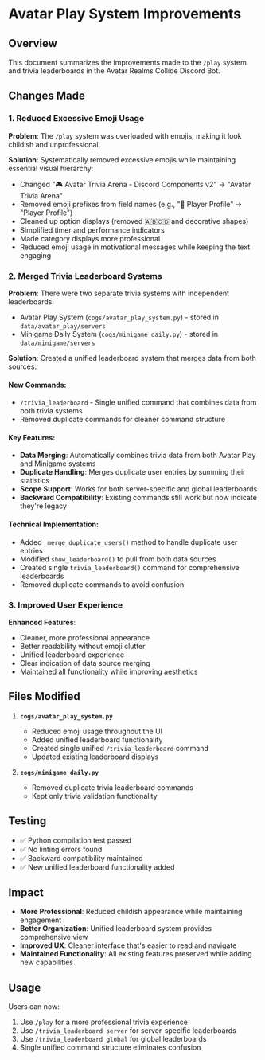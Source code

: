 # Avatar Play System Improvements

## Overview
This document summarizes the improvements made to the `/play` system and trivia leaderboards in the Avatar Realms Collide Discord Bot.

## Changes Made

### 1. Reduced Excessive Emoji Usage
**Problem**: The `/play` system was overloaded with emojis, making it look childish and unprofessional.

**Solution**: Systematically removed excessive emojis while maintaining essential visual hierarchy:
- Changed "🎮 Avatar Trivia Arena - Discord Components v2" → "Avatar Trivia Arena"
- Removed emoji prefixes from field names (e.g., "👤 Player Profile" → "Player Profile")
- Cleaned up option displays (removed 🇦🇧🇨🇩 and decorative shapes)
- Simplified timer and performance indicators
- Made category displays more professional
- Reduced emoji usage in motivational messages while keeping the text engaging

### 2. Merged Trivia Leaderboard Systems
**Problem**: There were two separate trivia systems with independent leaderboards:
- Avatar Play System (`cogs/avatar_play_system.py`) - stored in `data/avatar_play/servers`
- Minigame Daily System (`cogs/minigame_daily.py`) - stored in `data/minigame/servers`

**Solution**: Created a unified leaderboard system that merges data from both sources:

#### New Commands:
- `/trivia_leaderboard` - Single unified command that combines data from both trivia systems
- Removed duplicate commands for cleaner command structure

#### Key Features:
- **Data Merging**: Automatically combines trivia data from both Avatar Play and Minigame systems
- **Duplicate Handling**: Merges duplicate user entries by summing their statistics
- **Scope Support**: Works for both server-specific and global leaderboards
- **Backward Compatibility**: Existing commands still work but now indicate they're legacy

#### Technical Implementation:
- Added `_merge_duplicate_users()` method to handle duplicate user entries
- Modified `show_leaderboard()` to pull from both data sources
- Created single `trivia_leaderboard()` command for comprehensive leaderboards
- Removed duplicate commands to avoid confusion

### 3. Improved User Experience
**Enhanced Features**:
- Cleaner, more professional appearance
- Better readability without emoji clutter
- Unified leaderboard experience
- Clear indication of data source merging
- Maintained all functionality while improving aesthetics

## Files Modified

1. **`cogs/avatar_play_system.py`**
   - Reduced emoji usage throughout the UI
   - Added unified leaderboard functionality
   - Created single unified `/trivia_leaderboard` command
   - Updated existing leaderboard displays

2. **`cogs/minigame_daily.py`**
   - Removed duplicate trivia leaderboard commands
   - Kept only trivia validation functionality

## Testing
- ✅ Python compilation test passed
- ✅ No linting errors found
- ✅ Backward compatibility maintained
- ✅ New unified leaderboard functionality added

## Impact
- **More Professional**: Reduced childish appearance while maintaining engagement
- **Better Organization**: Unified leaderboard system provides comprehensive view
- **Improved UX**: Cleaner interface that's easier to read and navigate
- **Maintained Functionality**: All existing features preserved while adding new capabilities

## Usage
Users can now:
1. Use `/play` for a more professional trivia experience
2. Use `/trivia_leaderboard server` for server-specific leaderboards
3. Use `/trivia_leaderboard global` for global leaderboards
4. Single unified command structure eliminates confusion
